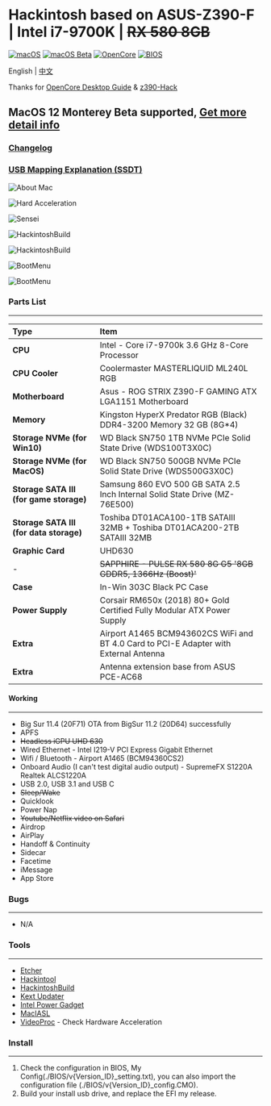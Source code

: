 # Hackintosh based on ASUS-Z390-F | Intel i7-9700K | ~~RX 580 8GB~~

[![macOS](https://img.shields.io/badge/macOS-11.4-orange)](https://www.apple.com/macos/big-sur/)
[![macOS Beta](https://img.shields.io/badge/macOS_Beta-12.0_Beta-e86de8)](https://www.apple.com/macos/catalina/)
[![OpenCore](https://img.shields.io/badge/Opencore-0.7.1-yellow)](https://github.com/acidanthera/OpenCorePkg)
[![BIOS](https://img.shields.io/badge/BIOS-v1502-brightgreen)](https://www.asus.com/tw/Motherboards/ROG-STRIX-Z390-F-GAMING/HelpDesk_BIOS/)

English | [中文](./README_cht.md)

Thanks for [OpenCore Desktop Guide](https://dortania.github.io/OpenCore-Install-Guide/config.plist/coffee-lake.html) & [z390-Hack](https://github.com/leto1210/z390-Hack)

## MacOS 12 Monterey Beta supported, [Get more detail info](./Beta_21A5248p.md)

### [Changelog](./changelog.md)

### [USB Mapping Explanation (SSDT)](./USB_Mapping.md)

![About Mac](./Images/AboutMac_11.4.png)

![Hard Acceleration](./Images/VideoProc_11.4.png)

![Sensei](./Images/Sensei_11.4.png)

![HackintoshBuild](./Images/HackintoshBuild_11.4-1.png)

![HackintoshBuild](./Images/HackintoshBuild_11.4-2.png)

![BootMenu](./Images/BootMenu-1.png)

![BootMenu](./Images/BootMenu-2.png)

### Parts List

---
Type|Item
:----|:----
**CPU** | Intel - Core i7-9700k 3.6 GHz 8-Core Processor
**CPU Cooler** | Coolermaster MASTERLIQUID ML240L RGB
**Motherboard** | Asus - ROG STRIX Z390-F GAMING ATX LGA1151 Motherboard
**Memory** | Kingston HyperX Predator RGB (Black) DDR4-3200 Memory 32 GB (8G*4)
**Storage NVMe (for Win10)** | WD Black SN750 1TB NVMe PCIe Solid State Drive (WDS100T3X0C) 
**Storage NVMe (for MacOS)** | WD Black SN750 500GB NVMe PCIe Solid State Drive (WDS500G3X0C) 
**Storage SATA III (for game storage)** | Samsung 860 EVO 500 GB SATA 2.5 Inch Internal Solid State Drive (MZ-76E500) 
**Storage SATA III (for data storage)** | Toshiba DT01ACA100-1TB SATAIII 32MB + Toshiba DT01ACA200-2TB SATAIII 32MB
**Graphic Card** | UHD630
-|~~SAPPHIRE - PULSE RX 580 8G G5 '8GB GDDR5, 1366Hz (Boost)'~~
**Case** | In-Win 303C Black PC Case
**Power Supply** | Corsair RM650x (2018) 80+ Gold Certified Fully Modular ATX Power Supply
**Extra** | Airport A1465 BCM943602CS WiFi and BT 4.0 Card to PCI-E Adapter with External Antenna
**Extra** | Antenna extension base from ASUS PCE-AC68

#### Working

---

* Big Sur 11.4 (20F71) OTA from BigSur 11.2 (20D64) successfully
* APFS
* ~~Headless iGPU UHD 630~~
* Wired Ethernet - Intel I219-V PCI Express Gigabit Ethernet
* Wifi / Bluetooth - Airport A1465 (BCM94360CS2)
* Onboard Audio (I can't test digital audio output) - SupremeFX S1220A Realtek ALCS1220A
* USB 2.0, USB 3.1 and USB C
* ~~Sleep/Wake~~
* Quicklook
* Power Nap
* ~~Youtube/Netflix video on Safari~~
* Airdrop
* AirPlay
* Handoff & Continuity
* Sidecar
* Facetime
* iMessage
* App Store

### Bugs

---

* N/A

### Tools

---

* [Etcher](https://www.balena.io/etcher/)
* [Hackintool](https://github.com/headkaze/Hackintool)
* [HackintoshBuild](https://github.com/bugprogrammer/HackintoshBuild)
* [Kext Updater](https://www.kextupdater.de/)
* [Intel Power Gadget](https://software.intel.com/en-us/articles/intel-power-gadget)
* [MacIASL](http://sourceforge.net/projects/maciasl)
* [VideoProc](https://www.videoproc.com/) - Check Hardware Acceleration

### Install

---

1. Check the configuration in BIOS, My Config(./BIOS/v{Version_ID}_setting.txt),
you can also import the configuration file (./BIOS/v{Version_ID}_config.CMO).
2. Build your install usb drive, and replace the EFI my release.
